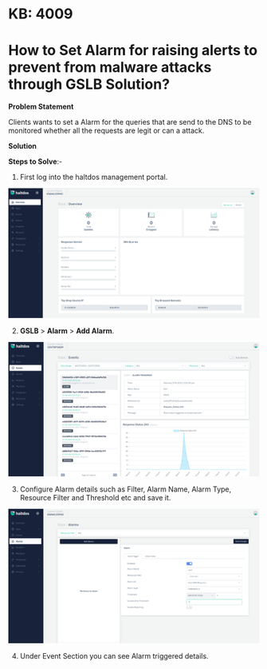 # KB: 4009

# How to Set Alarm for raising alerts to prevent from malware attacks through GSLB Solution?

**Problem Statement**

Clients wants to set a Alarm for the queries that are send to the DNS to be monitored whether all the requests are legit or can a attack.

**Solution**

**Steps to Solve**:-

1. First log into the haltdos management portal.

![kb-4009](/img/gslb/kb/v2/overview_kb_4009_1.png)

2. **GSLB** > **Alarm** > **Add Alarm**.

![kb-4009](/img/gslb/kb/v2/alarm_kb_4009_2.png)

3. Configure Alarm details such as Filter, Alarm Name, Alarm Type, Resource Filter and Threshold etc and save it. 

![kb-4009](/img/gslb/kb/v2/alarm_kb_4009_3.png)

4. Under Event Section you can see Alarm triggered details.
